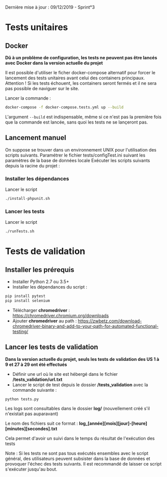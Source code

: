 Dernière mise à jour : 09/12/2019 - Sprint°3

# Tests unitaires

## Docker

**Dû à un problème de configuration, les tests ne peuvent pas être lancés avec Docker dans la version actuelle du projet**

Il est possible d'utiliser le ficher docker-compose alternatif pour forcer le lancement des tests unitaires avant celui des containers principaux. Attention ! Si les tests échouent, les containers seront fermés et il ne sera pas possible de naviguer sur le site.

Lancer la commande :
```bash
docker-compose -f docker-compose.tests.yml up --build
```
L'argument ``--build`` est indispensable, même si ce n'est pas la première fois que la commande est lancée, sans quoi les tests ne se lançeront pas.


## Lancement manuel

On suppose se trouver dans un environnement UNIX pour l'utilisation des scripts suivants.
Paramétrer le fichier tests/configTest.ini suivant les paramètres de la base de données locale
Exécuter les scripts suivants depuis la racine du projet :

### Installer les dépendances
Lancer le script
```bash
./install-phpunit.sh
```

### Lancer les tests
Lancer le script
```bash
./runTests.sh
```


# Tests de validation

## Installer les prérequis

- Installer Python 2.7 ou 3.5+
- Installer les dépendances du script :
```bash
pip install pytest
pip install selenium
```
- Télécharger __chromedriver__ : https://chromedriver.chromium.org/downloads
- Ajouter __chromedriver__ au path : https://zwbetz.com/download-chromedriver-binary-and-add-to-your-path-for-automated-functional-testing/

## Lancer les tests de validation

**Dans la version actuelle du projet, seuls les tests de validation des US 1 à 9 et 27 à 29 ont été effectués**

- Définir une url où le site est hébergé dans le fichier **/tests\_validation/url.txt**
- Lancer le script de test depuis le dossier **/tests\_validation** avec la commande suivante :
```bash
python tests.py
```

Les logs sont consultables dans le dossier __log/__ (nouvellement créé s'il n'existait pas auparavant) 

Le nom des fichiers suit ce format : __log\_\[année\]\[mois\]\[jour\]-\[heure\]\[minutes\]\[secondes\].txt__

Cela permet d'avoir un suivi dans le temps du résultat de l'exécution des tests

Note : Si les tests ne sont pas tous exécutés ensembles avec le script général, des utilisateurs peuvent subsister dans la base de données et provoquer l'échec des tests suivants. Il est recommandé de laisser ce script s'exécuter jusqu'au bout.